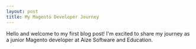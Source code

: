```yaml
---
layout: post
title: My Magento Developer Journey
---
```


Hello and welcome to my first blog post! I'm excited to share my journey as a junior Magento developer at Aize Software and Education.

